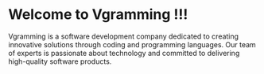 # Welcome to Vgramming !!!
Vgramming is a software development company dedicated to creating innovative solutions through coding and programming languages. Our team of experts is passionate about technology and committed to delivering high-quality software products.
